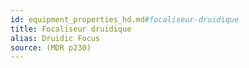 ```yaml
---
id: equipment_properties_hd.md#focaliseur-druidique
title: Focaliseur druidique
alias: Druidic Focus
source: (MDR p230)
---
```


